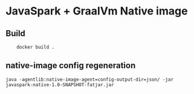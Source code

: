 # JavaSpark + GraalVm Native image

## Build
```
    docker build .
```

## native-image config regeneration

```
java -agentlib:native-image-agent=config-output-dir=json/ -jar javaspark-native-1.0-SNAPSHOT-fatjar.jar
```